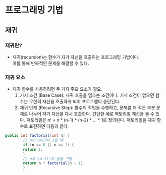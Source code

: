 # 프로그래밍 기법
## 재귀

### 재귀란?
- 재귀(recursion)는 함수가 자기 자신을 호출하는 프로그래밍 기법이다.  
이를 통해 반복적인 문제를 해결할 수 있다. 

### 재귀 요소 
- 재귀 함수를 사용하려면 두 가지 주요 요소가 필요.
  1. 기저 조건 (Base Case): 재귀 호출을 멈추는 조건이다. 기저 조건이 없으면 함수는 무한히 자신을 호출하게 되어 프로그램이 중단된다.
  2. 재귀 단계 (Recursive Step): 함수의 작업을 수행하고, 문제를 더 작은 부분 문제로 나누어 자기 자신을 다시 호출한다.
  간단한 예로 팩토리얼 계산을 들 수 있다. 팩토리얼은 n! = n * (n-1) * (n-2) * ... * 1로 정의된다. 팩토리얼을 재귀 함수로 표현하면 다음과 같다.

```java
public int factorial(int n) {
        // n이 0이거나 1일 때
        if (n == 0 || n == 1) {
        return 1;
        }
        // n과 (n-1)!의 곱을 구함
        return n * factorial(n - 1);
        }

```